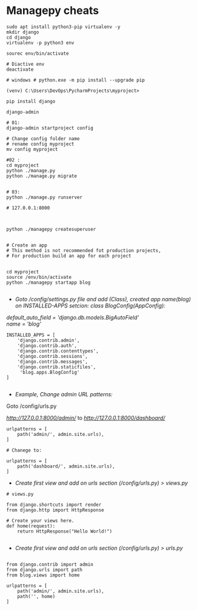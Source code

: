 # Managepy cheats

```
sudo apt install python3-pip virtualenv -y
mkdir django
cd django
virtualenv -p python3 env

sourec env/bin/activate

# Diactive env
deactivate

# windows # python.exe -m pip install --upgrade pip

(venv) C:\Users\DevOps\PycharmProjects\myproject>

pip install django

django-admin

# 01:
django-admin startproject config

# Change config folder name
# rename config myproject
mv config myproject

#02 :
cd myproject
python ./manage.py
python ./manage.py migrate


# 03:
python ./manage.py runserver

# 127.0.0.1:8000



python ./managepy createsuperuser


# Create an app
# This method is not recommended fot production projects,
# For production build an app for each project


cd myproject
source /env/bin/activate
python ./managepy startapp blog


```

- *Goto /config/settings.py file and add (Class), created app name(blog) on INSTALLED-APPS setcion:*
*class BlogConfig(AppConfig):*

*default_auto_field = 'django.db.models.BigAutoField'*    
*name = 'blog'*

```
INSTALLED_APPS = [
    'django.contrib.admin',
    'django.contrib.auth',
    'django.contrib.contenttypes',
    'django.contrib.sessions',
    'django.contrib.messages',
    'django.contrib.staticfiles',
     'blog.apps.BlogConfig'
]


```

- *Example, Change admin URL patterns:*
  
Goto /config/urls.py

*http://127.0.0.1:8000/admin/*
to
*http://127.0.0.1:8000/dashboard/*

```
urlpatterns = [
    path('admin/', admin.site.urls),
]

# Chanege to:

urlpatterns = [
    path('dashboard/', admin.site.urls),
]

```


- *Create first view and add on urls section (/config/urls.py) > views.py*

```
# views.py

from django.shortcuts import render
from django.http import HttpResponse

# Create your views here.
def home(request):
    return HttpResponse("Hello World!")


```

- *Create first view and add on urls section (/config/urls.py) > urls.py*


```

from django.contrib import admin
from django.urls import path
from blog.views import home

urlpatterns = [
    path('admin/', admin.site.urls),
    path('', home)
]

```











